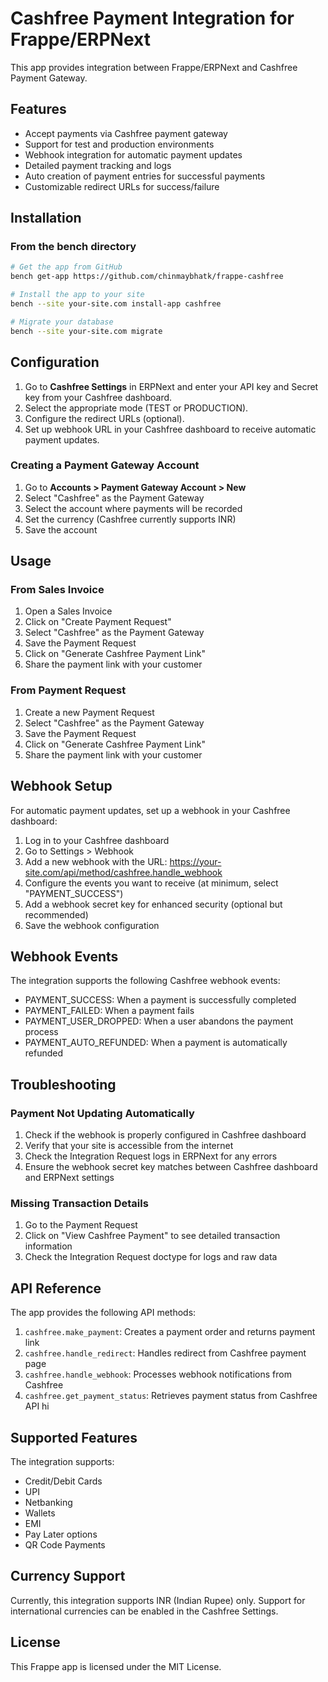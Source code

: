 # Cashfree Payment Integration for Frappe/ERPNext

This app provides integration between Frappe/ERPNext and Cashfree Payment Gateway.

## Features

- Accept payments via Cashfree payment gateway
- Support for test and production environments
- Webhook integration for automatic payment updates
- Detailed payment tracking and logs
- Auto creation of payment entries for successful payments
- Customizable redirect URLs for success/failure

## Installation

### From the bench directory

```bash
# Get the app from GitHub
bench get-app https://github.com/chinmaybhatk/frappe-cashfree

# Install the app to your site
bench --site your-site.com install-app cashfree

# Migrate your database
bench --site your-site.com migrate
```

## Configuration

1. Go to **Cashfree Settings** in ERPNext and enter your API key and Secret key from your Cashfree dashboard.
2. Select the appropriate mode (TEST or PRODUCTION).
3. Configure the redirect URLs (optional).
4. Set up webhook URL in your Cashfree dashboard to receive automatic payment updates.

### Creating a Payment Gateway Account

1. Go to **Accounts > Payment Gateway Account > New**
2. Select "Cashfree" as the Payment Gateway
3. Select the account where payments will be recorded
4. Set the currency (Cashfree currently supports INR)
5. Save the account

## Usage

### From Sales Invoice

1. Open a Sales Invoice
2. Click on "Create Payment Request"
3. Select "Cashfree" as the Payment Gateway
4. Save the Payment Request
5. Click on "Generate Cashfree Payment Link"
6. Share the payment link with your customer

### From Payment Request

1. Create a new Payment Request
2. Select "Cashfree" as the Payment Gateway
3. Save the Payment Request
4. Click on "Generate Cashfree Payment Link"
5. Share the payment link with your customer

## Webhook Setup

For automatic payment updates, set up a webhook in your Cashfree dashboard:

1. Log in to your Cashfree dashboard
2. Go to Settings > Webhook
3. Add a new webhook with the URL: https://your-site.com/api/method/cashfree.handle_webhook
4. Configure the events you want to receive (at minimum, select "PAYMENT_SUCCESS")
5. Add a webhook secret key for enhanced security (optional but recommended)
6. Save the webhook configuration

## Webhook Events

The integration supports the following Cashfree webhook events:

- PAYMENT_SUCCESS: When a payment is successfully completed
- PAYMENT_FAILED: When a payment fails
- PAYMENT_USER_DROPPED: When a user abandons the payment process
- PAYMENT_AUTO_REFUNDED: When a payment is automatically refunded

## Troubleshooting

### Payment Not Updating Automatically

1. Check if the webhook is properly configured in Cashfree dashboard
2. Verify that your site is accessible from the internet
3. Check the Integration Request logs in ERPNext for any errors
4. Ensure the webhook secret key matches between Cashfree dashboard and ERPNext settings

### Missing Transaction Details

1. Go to the Payment Request
2. Click on "View Cashfree Payment" to see detailed transaction information
3. Check the Integration Request doctype for logs and raw data

## API Reference

The app provides the following API methods:

1. `cashfree.make_payment`: Creates a payment order and returns payment link
2. `cashfree.handle_redirect`: Handles redirect from Cashfree payment page
3. `cashfree.handle_webhook`: Processes webhook notifications from Cashfree
4. `cashfree.get_payment_status`: Retrieves payment status from Cashfree API
  hi
## Supported Features

The integration supports:

- Credit/Debit Cards
- UPI
- Netbanking
- Wallets
- EMI
- Pay Later options
- QR Code Payments

## Currency Support

Currently, this integration supports INR (Indian Rupee) only. Support for international currencies can be enabled in the Cashfree Settings.

## License

This Frappe app is licensed under the MIT License.